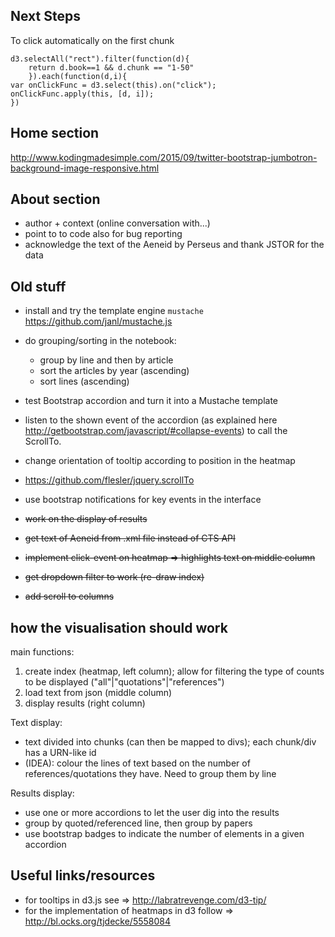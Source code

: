 
## Next Steps

To click automatically on the first chunk

    d3.selectAll("rect").filter(function(d){
        return d.book==1 && d.chunk == "1-50"
        }).each(function(d,i){
    var onClickFunc = d3.select(this).on("click");
    onClickFunc.apply(this, [d, i]);
    })

## Home section

http://www.kodingmadesimple.com/2015/09/twitter-bootstrap-jumbotron-background-image-responsive.html

## About section

- author + context (online conversation with...)
- point to to code also for bug reporting
- acknowledge the text of the Aeneid by Perseus and thank JSTOR for the data

## Old stuff

* install and try the template engine `mustache` <https://github.com/janl/mustache.js>
* do grouping/sorting in the notebook:
    - group by line and then by article
    - sort the articles by year (ascending)
    - sort lines (ascending)
* test Bootstrap accordion and turn it into a Mustache template 

* listen to the shown event of the accordion (as explained here http://getbootstrap.com/javascript/#collapse-events) to call the ScrollTo. 

* change orientation of tooltip according to position in the heatmap
* https://github.com/flesler/jquery.scrollTo
* use bootstrap notifications for key events in the interface

* ~~work on the display of results~~
* ~~get text of Aeneid from .xml file instead of CTS API~~
* ~~implement click-event on heatmap => highlights text on middle column~~
* ~~get dropdown filter to work (re-draw index)~~
* ~~add scroll to columns~~

## how the visualisation should work

main functions:
1. create index (heatmap, left column); allow for filtering the type of counts to be displayed ("all"|"quotations"|"references")
2. load text from json (middle column)
3. display results (right column)

Text display:

- text divided into chunks (can then be mapped to divs); each chunk/div has a URN-like id 
- (IDEA): colour the lines of text based on the number of references/quotations they have. Need to group them by line   

Results display:

- use one or more accordions to let the user dig into the results
- group by quoted/referenced line, then group by papers
- use bootstrap badges to indicate the number of elements in a given accordion

## Useful links/resources

* for tooltips in d3.js see => http://labratrevenge.com/d3-tip/
* for the implementation of heatmaps in d3 follow => <http://bl.ocks.org/tjdecke/5558084>
